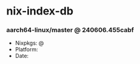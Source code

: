 # nix-index-db
### aarch64-linux/master @ 240606.455cabf
- Nixpkgs: @[](https://github.com/NixOS/nixpkgs/commit/455cabf21c6cc3fc866b2d73090666eea0a00025)
- Platform: 
- Date: 
